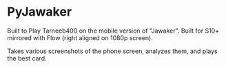 # PyJawaker

Built to Play Tarneeb400 on the mobile version of "Jawaker".
Built for S10+ mirrored with Flow (right aligned on 1080p screen).

Takes various screenshots of the phone screen, analyzes them, and plays the best card.
